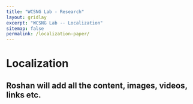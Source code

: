 ```yaml
---
title: "WCSNG Lab - Research"
layout: gridlay
excerpt: "WCSNG Lab -- Localization"
sitemap: false
permalink: /localization-paper/
---
```


# Localization

## Roshan will add all the content, images, videos, links etc.
